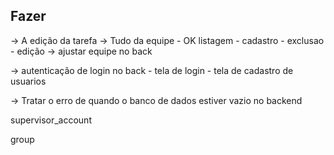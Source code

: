 ## Fazer
-> A edição da tarefa
-> Tudo da equipe
    - OK listagem
    - cadastro
    - exclusao
    - edição
    -> ajustar equipe no back

-> autenticação de login no back
    - tela de login
    - tela de cadastro de usuarios


-> Tratar o erro de quando o banco de dados estiver vazio no backend

<mat-icon>supervisor_account</mat-icon>

<mat-icon>group</mat-icon>